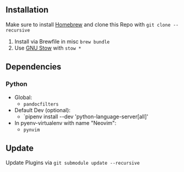 ## Installation
Make sure to install [Homebrew](https://brew.sh) and clone this Repo with `git clone --recursive`
1. Install via Brewfile in misc `brew bundle`
2. Use [GNU Stow](https://www.gnu.org/software/stow/) with `stow *`

## Dependencies
### Python
- Global:
  - `pandocfilters`
- Default Dev (optional):
  - `pipenv install --dev 'python-language-server[all]'
- In pyenv-virtualenv with name "Neovim":
  - `pynvim`

## Update
Update Plugins via `git submodule update --recursive`
